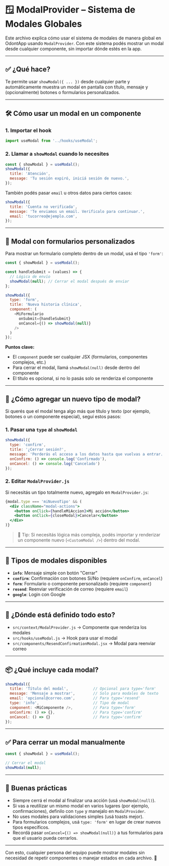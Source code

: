 # 🪟 ModalProvider – Sistema de Modales Globales

Este archivo explica cómo usar el sistema de modales de manera global en OdontApp usando `ModalProvider`. Con este sistema podés mostrar un modal desde cualquier componente, sin importar dónde estés en la app.

---

## ✅ ¿Qué hace?

Te permite usar `showModal({ ... })` desde cualquier parte y automáticamente muestra un modal en pantalla con título, mensaje y (opcionalmente) botones o formularios personalizados.

---

## 🛠 Cómo usar un modal en un componente

### 1. Importar el hook

```js
import useModal from '../hooks/useModal';
```

### 2. Llamar a `showModal` cuando lo necesites

```js
const { showModal } = useModal();
showModal({
  title: 'Atención',
  message: 'Tu sesión expiró, iniciá sesión de nuevo.',
});
```

También podés pasar `email` u otros datos para ciertos casos:

```js
showModal({
  title: 'Cuenta no verificada',
  message: 'Te enviamos un email. Verificalo para continuar.',
  email: 'tucorreo@ejemplo.com',
});
```

---

## 📝 Modal con formularios personalizados

Para mostrar un formulario completo dentro de un modal, usá el tipo `'form'`:

```js
const { showModal } = useModal();

const handleSubmit = (values) => {
  // Lógica de envío
  showModal(null); // Cerrar el modal después de enviar
};

showModal({
  type: 'form',
  title: 'Nueva historia clínica',
  component: (
    <MiFormulario 
      onSubmit={handleSubmit}
      onCancel={() => showModal(null)}
    />
  )
});
```

**Puntos clave:**
- El `component` puede ser cualquier JSX (formularios, componentes complejos, etc.)
- Para cerrar el modal, llamá `showModal(null)` desde dentro del componente
- El título es opcional, si no lo pasás solo se renderiza el componente

---

## 🧩 ¿Cómo agregar un nuevo tipo de modal?

Si querés que el modal tenga algo más que título y texto (por ejemplo, botones o un componente especial), seguí estos pasos:

### 1. Pasar una `type` al `showModal`

```js
showModal({
  type: 'confirm',
  title: '¿Cerrar sesión?',
  message: 'Perderás el acceso a los datos hasta que vuelvas a entrar.',
  onConfirm: () => console.log('Confirmado'),
  onCancel: () => console.log('Cancelado')
});
```

### 2. Editar `ModalProvider.js`

Si necesitás un tipo totalmente nuevo, agregalo en `ModalProvider.js`:

```jsx
{modal.type === 'miNuevoTipo' && (
  <div className="modal-actions">
    <button onClick={handleMiAccion}>Mi acción</button>
    <button onClick={closeModal}>Cancelar</button>
  </div>
)}
```

> 🎯 Tip: Si necesitás lógica más compleja, podés importar y renderizar un componente nuevo (`<CustomModal />`) dentro del modal.

---

## 🎯 Tipos de modales disponibles

- **`info`**: Mensaje simple con botón "Cerrar"
- **`confirm`**: Confirmación con botones Sí/No (requiere `onConfirm`, `onCancel`)
- **`form`**: Formulario o componente personalizado (requiere `component`)
- **`resend`**: Reenviar verificación de correo (requiere `email`)
- **`google`**: Login con Google

---

## 🧪 ¿Dónde está definido todo esto?

- `src/context/ModalProvider.js` → Componente que renderiza los modales
- `src/hooks/useModal.js` → Hook para usar el modal
- `src/components/ResendConfirmationModal.jsx` → Modal para reenviar correo

---

## 📦 ¿Qué incluye cada modal?

```js
showModal({
  title: 'Título del modal',           // Opcional para type='form'
  message: 'Mensaje a mostrar',        // Solo para modales de texto
  email: 'opcional@correo.com',        // Para type='resend'
  type: 'info',                        // Tipo de modal
  component: <MiComponente />,         // Para type='form'
  onConfirm: () => {},                 // Para type='confirm'
  onCancel: () => {}                   // Para type='confirm'
});
```

---

## ✅ Para cerrar un modal manualmente

```js
const { showModal } = useModal();

// Cerrar el modal
showModal(null);
```

---

## 🧼 Buenas prácticas

- Siempre cerrá el modal al finalizar una acción (usá `showModal(null)`).
- Si vas a reutilizar un mismo modal en varios lugares (por ejemplo, confirmaciones), definilo con `type` y manejalo en `ModalProvider`.
- No uses modales para validaciones simples (usá toasts mejor).
- Para formularios complejos, usá `type: 'form'` en lugar de crear nuevos tipos específicos.
- Recordá pasar `onCancel={() => showModal(null)}` a tus formularios para que el usuario pueda cerrarlos.

---

Con esto, cualquier persona del equipo puede mostrar modales sin necesidad de repetir componentes o manejar estados en cada archivo. 🎉